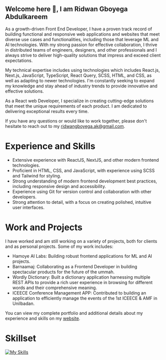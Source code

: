 ## Welcome here 👋, I am Ridwan Gboyega Abdulkareem

As a growth-driven Front End Developer, I have a proven track record of building functional and responsive web applications and websites that meet diverse use cases and functionalities, including those that leverage ML and AI technologies. With my strong passion for effective collaboration, I thrive in distributed teams of engineers, designers, and other professionals and I always strive to deliver high-quality solutions that impress and exceed client expectations.

My technical expertise includes using technologies which includes React.js, Next.js, JavaScript, TypeScript, React Query, SCSS, HTML, and CSS, as well as adapting to newer technologies. I'm constantly seeking to expand my knowledge and stay ahead of industry trends to provide innovative and effective solutions.

As a React web Developer, I specialize in creating cutting-edge solutions that meet the unique requirements of each product. I am dedicated to delivering exceptional results every time.

If you have any questions or would like to work together, please don't hesitate to reach out to my ridwangboyega.ak@gmail.com.

# Experience and Skills

- Extensive experience with ReactJS, NextJS, and other modern frontend technologies.
- Proficient in HTML, CSS, and JavaScript, with experience using SCSS and Tailwind for styling.
- Strong understanding of modern frontend development best practices, including responsive design and accessibility.
- Experience using Git for version control and collaboration with other developers.
- Strong attention to detail, with a focus on creating polished, intuitive user interfaces.

# Work and Projects

I have worked and am still working on a variety of projects, both for clients and as personal projects. Some of my work includes:

- Hamoye AI Labs: Building robust frontend applications for ML and AI projects.
- Barnaamaj: Collaborating as a Frontend Developer in building spectacular products for the future of the ummah.
- Wordly Dictionary: Built a dictionary application harnessing multiple REST APIs to provide a rich user experience in browsing for different words and their comprehensive meaning.
- ICEECE Conference Management APP: Contributed to building an application to efficiently manage the events of the 1st ICEECE & AMF in UniIbadan.

You can view my complete portfolio and additional details about my experience and skills on my [website](https//reedwane.com).

# Skillset

[![My Skills](https://skillicons.dev/icons?i=react,nextjs,js,ts,tailwind,sass,styledcomponents,redux,html,css&perline=4)](https://skillicons.dev)
